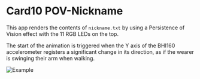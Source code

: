 Card10 POV-Nickname
===================

This app renders the contents of `nickname.txt` by using a Persistence of
Vision effect with the 11 RGB LEDs on the top.

The start of the animation is triggered when the Y axis of the BHI160
accelerometer registers a significant change in its direction, as if the wearer
is swinging their arm when walking.

![Example](/media/example.gif)
